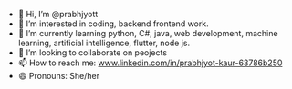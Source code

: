 - 👋 Hi, I’m @prabhjyott
- 👀 I’m interested in coding, backend frontend work.
- 🌱 I’m currently learning python, C#, java, web development, machine learning, artificial intelligence, flutter, node js.
- 💞️ I’m looking to collaborate on peojects
- 📫 How to reach me: www.linkedin.com/in/prabhjyot-kaur-63786b250
- 😄 Pronouns: She/her

<!---
prabhjyott/prabhjyott is a ✨ special ✨ repository because its `README.md` (this file) appears on your GitHub profile.
You can click the Preview link to take a look at your changes.
--->
